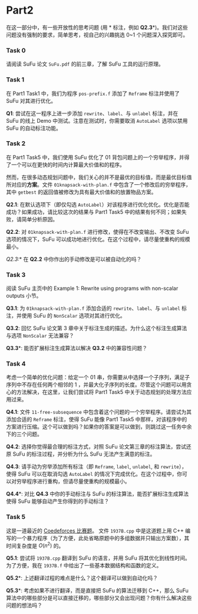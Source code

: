 # Part2

在这一部分中，有一些开放性的思考问题 (用 * 标注，例如 **Q2.3***)。我们对这些问题没有强制的要求，简单思考，视自己的兴趣挑选 0~1 个问题深入探究即可。

### Task 0

请阅读 SuFu 论文 `SuFu.pdf` 的前三章，了解 SuFu 工具的运行原理。

### Task 1

在 Part1 Task1 中，我们为程序 `pos-prefix.f` 添加了 `Reframe` 标注并使用了 SuFu 对其进行优化。 

**Q1**: 尝试在这一程序上进一步添加 `rewrite`、`label`、与 `unlabel` 标注，并在 SuFu 的线上 Demo 中测试。注意在测试时，你需要取消 `AutoLabel` 选项以禁用 SuFu 的自动标注功能。

### Task 2

在 Part1 Task5 中，我们使用 SuFu 优化了 01 背包问题上的一个穷举程序，并得了一个可以在更快的时间内计算最大价值和的程序。

然而，在很多动态规划问题中，我们关心的并不是最优的目标值，而是最优目标值所对应的**方案**。文件 `01knapsack-with-plan.f` 中包含了一个修改后的穷举程序，其中 `getbest` 的返回值被修改为具有最大价值和的放置物品方案。

**Q2.1**: 在默认选项下（即仅勾选 `AutoLabel`）对该程序进行优化优化。优化是否能成功？如果成功，请比较这次的结果与 Part1 Task5 中的结果有何不同；如果失败，请简单分析原因。

**Q2.2**: 对 `01knapsack-with-plan.f` 进行修改，使得在不改变输出、不改变 SuFu 选项的情况下，SuFu 可以成功地进行优化。在这个过程中，请尽量使重构的规模最小。

**Q2.3*:** 在 **Q2.2** 中你作出的手动修改是可以被自动化的吗？

### Task 3

阅读 SuFu 主页中的 Example 1: Rewrite using programs with non-scalar outputs 小节。

**Q3.1**: 为 `01knapsack-with-plan.f` 添加合适的 `rewrite`、`label`、与 `unlabel` 标注，并使用 SuFu 的 `NonScalar` 选项对其进行优化。

**Q3.2**: 回忆 SuFu 论文第 3 章中关于标注生成的描述。为什么这个标注生成算法与选项 `NonScalar` 无法兼容？

**Q3.3***: 能否扩展标注生成算法以解决 **Q3.2** 中的兼容性问题？

### Task 4

考虑一个简单的优化问题：给定一个 01 串，你需要从中选择一个子序列，满足子序列中不存在任何两个相邻的 1 ，并最大化子序列的长度。尽管这个问题可以用贪心的方法解决，在这里，让我们尝试将 Part1 Task5 中关于动态规划的处理方法应用过来。

**Q4.1**: 文件 `11-free-subsequence` 中包含着这个问题的一个穷举程序。请尝试为其添加合适的 `Reframe` 标注，使得 SuFu 能像 Part1 Task5 中那样，对该程序中的方案进行压缩。这个可以做到吗？如果你的答案是可以做到，则跳过这一任务中余下的三个问题。

**Q4.2**: 选择你觉得最合理的标注方式，对照 SuFu 论文第三章的标注算法，尝试还原 SuFu 的标注过程，并分析为什么 SuFu 无法产生满意的标注。

**Q4.3**: 请手动为穷举添加所有标注（即 `Reframe`, `label`, `unlabel`, 和 `rewrite`），使得 SuFu 可以在取消勾选 `AutoLabel` 的情况下完成优化。在这个过程中，你可以对穷举程序进行重构，但请尽量使重构的规模最小。

**Q4.4***: 对比 **Q4.3** 中你的手动标注与 SuFu 的标注算法，能否扩展标注生成算法使得 SuFu 能够自动产生你得到的手动标注？

### Task 5

这是一道最近的 [Coedeforces 比赛题](https://codeforces.com/contest/1937/problem/B)。 文件 `1937B.cpp` 中是这道题上用 C++ 编写的一个暴力程序（为了方便，此处省略原题中的多组数据并只输出方案数），其时间复杂度是 $O(n^2)$ 的。

**Q5.1**: 尝试将 `1937B.cpp` 翻译到 SuFu 的语言，并用 SuFu 将其优化到线性时间。为了方便，我在 `1937B.f` 中给出了一些基本数据结构和函数的定义。

**Q5.2***: 上述翻译过程的难点是什么？这个翻译可以做到自动化吗？

**Q5.3***: 考虑如果不进行翻译，而是直接把 SuFu 的算法迁移到 C++，那么 SuFu 算法中的哪些部分是可以直接迁移的，哪些部分又会出现问题？你有什么解决这些问题的想法吗？


